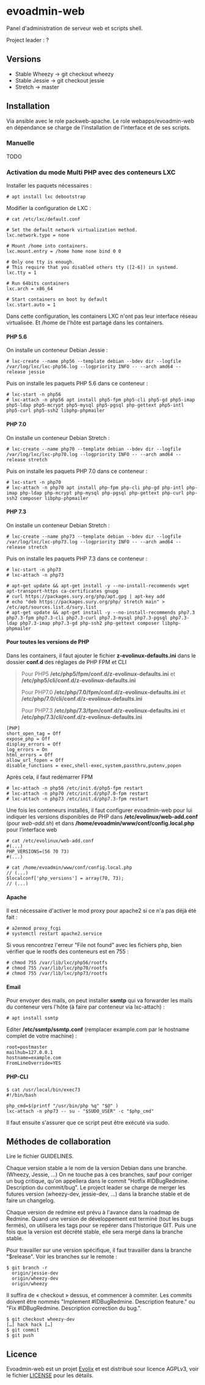 # evoadmin-web

Panel d'administration de serveur web et scripts shell.

Project leader : ?

## Versions

 * Stable Wheezy → git checkout wheezy
 * Stable Jessie → git checkout jessie
 * Stretch → master

## Installation

Via ansible avec le role packweb-apache. Le role webapps/evoadmin-web en dépendance se charge de l'installation de l'interface et de ses scripts.

### Manuelle

TODO


### Activation du mode Multi PHP avec des conteneurs LXC

Installer les paquets nécessaires :

~~~
# apt install lxc debootstrap
~~~

Modifier la configuration de LXC :

~~~
# cat /etc/lxc/default.conf

# Set the default network virtualization method.
lxc.network.type = none

# Mount /home into containers.
lxc.mount.entry = /home home none bind 0 0

# Only one tty is enough.
# This require that you disabled others tty ([2-6]) in systemd.
lxc.tty = 1

# Run 64bits containers
lxc.arch = x86_64

# Start containers on boot by default
lxc.start.auto = 1
~~~

Dans cette configuration, les containers LXC n'ont pas leur interface réseau virtualisée. Et /home de l'hôte est partagé dans les containers.

#### PHP 5.6

On installe un conteneur Debian Jessie :

~~~
# lxc-create --name php56 --template debian --bdev dir --logfile /var/log/lxc/lxc-php56.log --logpriority INFO -- --arch amd64 --release jessie
~~~

Puis on installe les paquets PHP 5.6 dans ce conteneur :

~~~
# lxc-start -n php56
# lxc-attach -n php56 apt install php5-fpm php5-cli php5-gd php5-imap php5-ldap php5-mcrypt php5-mysql php5-pgsql php-gettext php5-intl php5-curl php5-ssh2 libphp-phpmailer
~~~

#### PHP 7.0

On installe un conteneur Debian Stretch :

~~~
# lxc-create --name php70 --template debian --bdev dir --logfile /var/log/lxc/lxc-php70.log --logpriority INFO -- --arch amd64 --release stretch
~~~

Puis on installe les paquets PHP 7.0 dans ce conteneur :

~~~
# lxc-start -n php70
# lxc-attach -n php70 apt install php-fpm php-cli php-gd php-intl php-imap php-ldap php-mcrypt php-mysql php-pgsql php-gettext php-curl php-ssh2 composer libphp-phpmailer
~~~

#### PHP 7.3

On installe un conteneur Debian Stretch :

~~~
# lxc-create --name php73 --template debian --bdev dir --logfile /var/log/lxc/lxc-php73.log --logpriority INFO -- --arch amd64 --release stretch
~~~

Puis on installe les paquets PHP 7.3 dans ce conteneur :

~~~
# lxc-start -n php73
# lxc-attach -n php73

# apt-get update && apt-get install -y --no-install-recommends wget apt-transport-https ca-certificates gnupg
# curl https://packages.sury.org/php/apt.gpg | apt-key add
# echo "deb https://packages.sury.org/php/ stretch main" > /etc/apt/sources.list.d/sury.list
# apt-get update && apt-get install -y --no-install-recommends php7.3 php7.3-fpm php7.3-cli php7.3-curl php7.3-mysql php7.3-pgsql php7.3-ldap php7.3-imap php7.3-gd php-ssh2 php-gettext composer libphp-phpmailer
~~~

#### Pour toutes les versions de PHP

Dans les containers, il faut ajouter le fichier **z-evolinux-defaults.ini** dans le dossier **conf.d** des réglages de PHP FPM et CLI

> Pour PHP5 **/etc/php5/fpm/conf.d/z-evolinux-defaults.ini** et  **/etc/php5/cli/conf.d/z-evolinux-defaults.ini**
>
> Pour PHP7.0  **/etc/php/7.0/fpm/conf.d/z-evolinux-defaults.ini** et  **/etc/php/7.0/cli/conf.d/z-evolinux-defaults.ini**
>
> Pour PHP7.3  **/etc/php/7.3/fpm/conf.d/z-evolinux-defaults.ini** et **/etc/php/7.3/cli/conf.d/z-evolinux-defaults.ini**

~~~
[PHP]
short_open_tag = Off
expose_php = Off
display_errors = Off
log_errors = On
html_errors = Off
allow_url_fopen = Off
disable_functions = exec,shell-exec,system,passthru,putenv,popen
~~~

Après cela, il faut redémarrer FPM

~~~
# lxc-attach -n php56 /etc/init.d/php5-fpm restart
# lxc-attach -n php70 /etc/init.d/php7.0-fpm restart
# lxc-attach -n php73 /etc/init.d/php7.3-fpm restart
~~~

Une fois les conteneurs installés, il faut configurer evoadmin-web pour lui indiquer les versions disponibles de PHP dans **/etc/evolinux/web-add.conf** (pour *web-add.sh*) et dans  **/home/evoadmin/www/conf/config.local.php** pour l'interface web

~~~
# cat /etc/evolinux/web-add.conf
#(...)
PHP_VERSIONS=(56 70 73)
#(...)
~~~

~~~
# cat /home/evoadmin/www/conf/config.local.php
// (...)
$localconf['php_versions'] = array(70, 73);
// (...)
~~~

#### Apache

Il est nécessaire d'activer le mod proxy pour apache2 si ce n'a pas déjà été fait :

~~~
# a2enmod proxy_fcgi
# systemctl restart apache2.service
~~~

Si vous rencontrez l'erreur "File not found" avec les fichiers php, bien vérifier que le rootfs des conteneurs est en 755 :

~~~
# chmod 755 /var/lib/lxc/php56/rootfs
# chmod 755 /var/lib/lxc/php70/rootfs
# chmod 755 /var/lib/lxc/php73/rootfs
~~~

#### Email

Pour envoyer des mails, on peut installer **ssmtp** qui va forwarder les mails du conteneur vers l'hôte (à faire par conteneur via lxc-attach) :

~~~
# apt install ssmtp
~~~

Editer **/etc/ssmtp/ssmtp.conf** (remplacer example.com par le hostname complet de votre machine) :

~~~
root=postmaster
mailhub=127.0.0.1
hostname=example.com
FromLineOverride=YES
~~~

#### PHP-CLI


~~~
$ cat /usr/local/bin/exec73
#!/bin/bash

php_cmd=$(printf "/usr/bin/php %q" "$@" )
lxc-attach -n php73 -- su - "$SUDO_USER" -c "$php_cmd"
~~~

Il faut ensuite s'assurer que ce script peut être exécuté via sudo.



## Méthodes de collaboration

Lire le fichier GUIDELINES.

Chaque version stable a le nom de la version Debian dans une branche. (Wheezy, Jessie, …)
On ne touche pas à ces branches, sauf pour corriger un bug critique,
qu'on appellera dans le commit "Hotfix #IDBugRedmine. Description du commit/bug".
Le project leader se charge de merger les futures version (wheezy-dev, jessie-dev, …)
dans la branche stable et de faire un changelog.

Chaque version de redmine est prévu à l'avance dans la roadmap de Redmine.
Quand une version de développement est terminé (tout les bugs fermés),
on utilisera les tags pour se repérer dans l'historique GIT.
Puis une fois que la version est décrété stable, elle sera mergé dans la branche stable.

Pour travailler sur une version spécifique, il faut travailler dans la branche "$release".
Voir les branches sur le remote :

```
$ git branch -r
  origin/jessie-dev
  origin/wheezy-dev
  origin/wheezy
```

Il suffira de « checkout » dessus, et commencer à commiter. Les commits doivent
être nommés "Implement #IDBugRedmine. Description feature." ou
"Fix #IDBugRedmine. Description correction du bug.".

```
$ git checkout wheezy-dev
[…] hack hack […]
$ git commit
$ git push
```

## Licence

Evoadmin-web est un projet [Evolix](https://evolix.com) et est distribué sour licence AGPLv3, voir le fichier [LICENSE](LICENSE) pour les détails.
